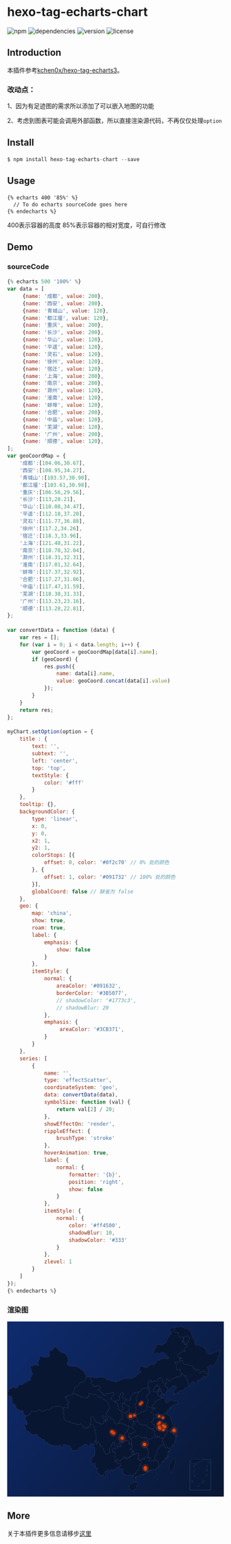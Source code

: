 # hexo-tag-echarts-chart

![npm](https://img.shields.io/badge/npm-v1.1.2-brightgreen.svg)
![dependencies](https://img.shields.io/badge/dependencies-up%20to%20date-brightgreen.svg)
![version](https://img.shields.io/badge/hexo--tag--echarts--chart-v1.0.1-brightgreen.svg)
![license](https://img.shields.io/badge/license-MIT-brightgreen.svg)

## Introduction
本插件参考[kchen0x/hexo-tag-echarts3](https://github.com/kchen0x/hexo-tag-echarts3)。
### 改动点：

1、因为有足迹图的需求所以添加了可以嵌入地图的功能

2、考虑到图表可能会调用外部函数，所以直接渲染源代码，不再仅仅处理`option`

## Install
```javascript
$ npm install hexo-tag-echarts-chart --save
```

## Usage

```ejs
{% echarts 400 '85%' %}
  // To do echarts sourceCode goes here
{% endecharts %}
```
400表示容器的高度 85%表示容器的相对宽度，可自行修改

## Demo
### sourceCode
```javascript
{% echarts 500 '100%' %}
var data = [
     {name: '成都', value: 200},
     {name: '西安', value: 200},
     {name: '青城山', value: 120},
     {name: '都江堰', value: 120},
     {name: '重庆', value: 200},
     {name: '长沙', value: 200},
     {name: '华山', value: 120},
     {name: '平遥', value: 120},
     {name: '灵石', value: 120},
     {name: '徐州', value: 120},
     {name: '宿迁', value: 120},
     {name: '上海', value: 200},
     {name: '南京', value: 200},
     {name: '滁州', value: 120},
     {name: '淮南', value: 120},
     {name: '蚌埠', value: 120},
     {name: '合肥', value: 200},
     {name: '中庙', value: 120},
     {name: '芜湖', value: 120},
     {name: '广州', value: 200},
     {name: '顺德', value: 120},
];
var geoCoordMap = {
    '成都':[104.06,30.67],
    '西安':[108.95,34.27],
    '青城山':[103.57,30.90],
    '都江堰':[103.61,30.98],
    '重庆':[106.56,29.56],
    '长沙':[113,28.21],
    '华山':[110.08,34.47],
    '平遥':[112.18,37.20],
    '灵石':[111.77,36.88],
    '徐州':[117.2,34.26],
    '宿迁':[118.3,33.96],
    '上海':[121.48,31.22],
    '南京':[118.78,32.04],
    '滁州':[118.31,32.31],
    '淮南':[117.01,32.64],
    '蚌埠':[117.37,32.92],
    '合肥':[117.27,31.86],
    '中庙':[117.47,31.59],
    '芜湖':[118.38,31.33],
    '广州':[113.23,23.16],
    '顺德':[113.28,22.81],
};

var convertData = function (data) {
    var res = [];
    for (var i = 0; i < data.length; i++) {
        var geoCoord = geoCoordMap[data[i].name];
        if (geoCoord) {
            res.push({
                name: data[i].name,
                value: geoCoord.concat(data[i].value)
            });
        }
    }
    return res;
};

myChart.setOption(option = {
    title : {
        text: '',
        subtext: '',
        left: 'center',
        top: 'top',
        textStyle: {
            color: '#fff'
        }
    },
    tooltip: {},
    backgroundColor: {
        type: 'linear',
        x: 0,
        y: 0,
        x2: 1,
        y2: 1,
        colorStops: [{
            offset: 0, color: '#0f2c70' // 0% 处的颜色
        }, {
            offset: 1, color: '#091732' // 100% 处的颜色
        }],
        globalCoord: false // 缺省为 false
    },
    geo: {
        map: 'china',
        show: true,
        roam: true,
        label: {
            emphasis: {
                show: false
            }
        },
        itemStyle: {
            normal: {
                areaColor: '#091632',
                borderColor: '#3B5077',
                // shadowColor: '#1773c3',
                // shadowBlur: 20
            },
            emphasis: {
                 areaColor: '#3CB371',
            }
        }
    },
    series: [
        {
            name: '',
            type: 'effectScatter',
            coordinateSystem: 'geo',
            data: convertData(data),
            symbolSize: function (val) {
                return val[2] / 20;
            },
            showEffectOn: 'render',
            rippleEffect: {
                brushType: 'stroke'
            },
            hoverAnimation: true,
            label: {
                normal: {
                    formatter: '{b}',
                    position: 'right',
                    show: false
                }
            },
            itemStyle: {
                normal: {
                    color: '#ff4500',
                    shadowBlur: 10,
                    shadowColor: '#333'
                }
            },
            zlevel: 1
        }
    ]
});
{% endecharts %}
```
### 渲染图
![足迹](https://github.com/Cloving/Atlas-Github/blob/master/blog/notePicture/hexo-tag-echarts-chart%E6%8F%92%E4%BB%B6/%E8%B6%B3%E8%BF%B9.png?raw=true)


## More
关于本插件更多信息请移步[这里]()
